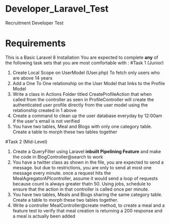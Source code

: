 
# Developer_Laravel_Test
Recruitment Developer Test
# Requirements
This is a Basic Laravel 8 Installation
You are expected to complete **any** of the following task sets that you are most comfortable with :
#Task 1 (Junior)
1. Create Local Scope on UserModel (User.php) To fetch only users who are above 14 years
2. Add a One To One relationship on the User Model that links to the Profile Model
3. Write a class in Actions Folder titled CreateProfileAction that when called from the controller as seen in ProfileController will create the authenticated user profile directly from the user model using the relationship created in 1 above
4. Create a command to clean up the user database everyday by 12:00am if the user's email is not verified
5. You have two tables, Meal and Blogs with  only one category table. Create a table to morph these two tables together

#Task 2 (Mid-Level)
1. Create a QueryFilter using Laravel **inbuilt Pipelining Feature** and make the code in BlogController@search to work
2. You have a twitter class as shown in the file, you are expected to send a message. but due to restrictions, you are only to send at most one message every minute. once a request hits the MealAgregatorAPIcontroller, assume it would send a loop of requests because count is always greater thatn 50. Using jobs, schedule to ensure that the action in that controller is called once per minute.
3. You have two tables, Meals and Blogs sharing the same category table. Create a table to morph these two tables together.
4. Write a controller MealController@create method, to create a meal and a feature test to verify that meal creation is returning a 200 response and a meal is actually been added
